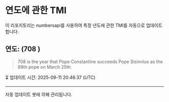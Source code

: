 
# 연도에 관한 TMI

이 리포지토리는 numbersapi를 사용하여 특정 년도에 관한 TMI를 자동으로 업데이트합니다.

## 연도: (708 )
> 708 is the year that Pope Constantine succeeds Pope Sisinnius as the 88th pope on March 25th.

⏳ 업데이트 시간: 2025-09-11 20:46:37 (UTC)

---
자동 업데이트 봇에 의해 관리됩니다.
